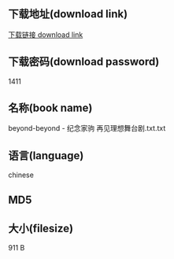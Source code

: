 ## 下载地址(download link)
[下载链接 download link](https://tutu365.netlify.app/?s=beyond-beyond+-+%E7%BA%AA%E5%BF%B5%E5%AE%B6%E9%A9%B9+%E5%86%8D%E8%A7%81%E7%90%86%E6%83%B3%E8%88%9E%E5%8F%B0%E5%89%A7.txt)

## 下载密码(download password)
1411

## 名称(book name)
beyond-beyond - 纪念家驹 再见理想舞台剧.txt.txt

## 语言(language)
chinese

## MD5


## 大小(filesize)
911 B
